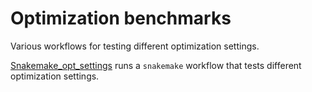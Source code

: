 # Optimization benchmarks

Various workflows for testing different optimization settings.

[Snakemake_opt_settings](Snakemake_opt_settings) runs a ``snakemake`` workflow that tests different optimization settings.
